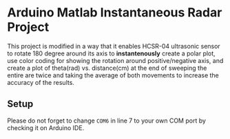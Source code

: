 # Arduino Matlab Instantaneous Radar Project
This project is modified in a way that it enables HCSR-04 ultrasonic sensor to rotate 180 degree around its axis to **instantenously** create a polar plot, use color coding for showing the rotation around positive/negative axis, and create a plot of theta(rad) vs. distance(cm) at the end of sweeping the entire are twice and taking the average of both movements to increase the accuracy of the results.
## Setup
Please do not forget to change `COM6` in line 7 to your own COM port by checking it on Arduino IDE.

